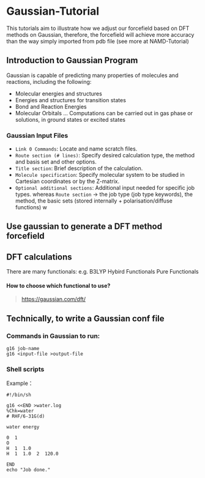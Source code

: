 # Gaussian-Tutorial
This tutorials aim to illustrate how we adjust our forcefield based on DFT methods on Gaussian, therefore, the forcefield will achieve more accuracy than the way simply imported from pdb file (see more at NAMD-Tutorial)

## Introduction to Gaussian Program
Gaussian is capable of predicting many properties of molecules and reactions, including the
following: 
- Molecular energies and structures 
- Energies and structures for transition states
- Bond and Reaction Energies
- Molecular Orbitals 
...
Computations can be carried out in gas phase or solutions, in ground states or excited states

### Gaussian Input Files 
- `Link 0 Commands`: Locate and name scratch files. 
- `Route section (# lines)`: Specify desired calculation type, the method
and basis set and other options.
- `Title section`: Brief description of the calculation.
- `Molecule specification`: Specify molecular system to be studied in
Cartesian coordinates or by the Z-matrix.
- `Optional additional sections`: Additional input needed for specific job
types. 
whereas `Route section` -> the job type (job type keywords), the method, the basic sets (stored internally + polarisation/diffuse functions)
w
## Use gaussian to generate a DFT method forcefield
## DFT calculations

There are many functionals: e.g. B3LYP
Hybird Functionals Pure Functionals 

#### How to choose which functional to use?
> https://gaussian.com/dft/


## Technically, to write a Gaussian conf file
### Commands in Gaussian to run: 
```
g16 job-name
g16 <input-file >output-file
```

### Shell scripts

Example：
```
#!/bin/sh

g16 <<END >water.log
%Chk=water
# RHF/6-31G(d)
 
water energy
 
0  1
O
H  1  1.0
H  1  1.0  2  120.0
 
END
echo "Job done."
